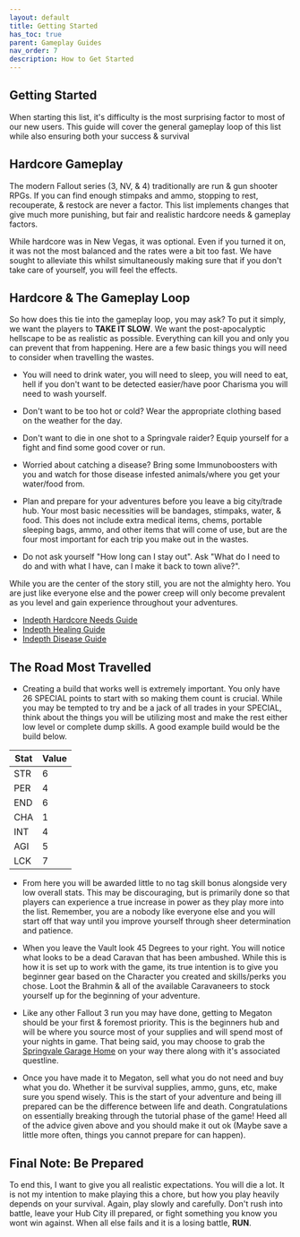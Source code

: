 ```yaml
---
layout: default
title: Getting Started
has_toc: true
parent: Gameplay Guides
nav_order: 7
description: How to Get Started
---
```


## **Getting Started**

When starting this list, it's difficulty is the most surprising factor to most of our new users. This guide will cover the general gameplay loop of this list while also ensuring both your success & survival

## **Hardcore Gameplay**
The modern Fallout series (3, NV, & 4) traditionally are run & gun shooter RPGs. If you can find enough stimpaks and ammo, stopping to rest, recouperate, & restock are never a factor. This list implements changes that give much more punishing, but fair and realistic hardcore needs & gameplay factors.

While hardcore was in New Vegas, it was optional. Even if you turned it on, it was not the most balanced and the rates were a bit too fast. We have sought to alleviate this whilst simultaneously making sure that if you don't take care of yourself, you will feel the effects.

## **Hardcore & The Gameplay Loop**

So how does this tie into the gameplay loop, you may ask? To put it simply, we want the players to **TAKE IT SLOW**. We want the post-apocalyptic hellscape to be as realistic as possible. Everything can kill you and only you can prevent that from happening. Here are a few basic things you will need to consider when travelling the wastes.

- You will need to drink water, you will need to sleep, you will need to eat, hell if you don't want to be detected easier/have poor Charisma you will need to wash yourself. 

- Don't want to be too hot or cold? Wear the appropriate clothing based on the weather for the day. 

- Don't want to die in one shot to a Springvale raider? Equip yourself for a fight and find some good cover or run. 

- Worried about catching a disease? Bring some Immunoboosters with you and watch for those disease infested animals/where you get your water/food from.

- Plan and prepare for your adventures before you leave a big city/trade hub. Your most basic necessities will be bandages, stimpaks, water, & food. This does not include extra medical items, chems, portable sleeping bags, ammo, and other items that will come of use, but are the four most important for each trip you make out in the wastes.

- Do not ask yourself "How long can I stay out". Ask "What do I need to do and with what I have, can I make it back to town alive?". 

While you are the center of the story still, you are not the almighty hero. You are just like everyone else and the power creep will only become prevalent as you level and gain experience throughout your adventures.

- [Indepth Hardcore Needs Guide](https://www.modlists.net/01CapitalPunishment/8-PlayerConditionGuides/1-Hardcore-Needs/)
- [Indepth Healing Guide](https://www.modlists.net/01CapitalPunishment/8-PlayerConditionGuides/2-Healing/)
- [Indepth Disease Guide](https://www.modlists.net/01CapitalPunishment/8-PlayerConditionGuides/3-Diseases/)

## **The Road Most Travelled**

- Creating a build that works well is extremely important. You only have 26 SPECIAL points to start with so making them count is crucial. While you may be tempted to try and be a jack of all trades in your SPECIAL, think about the things you will be utilizing most and make the rest either low level or complete dump skills. A good example build would be the build below.

|Stat|Value|
|--|--|
|STR|6|
|PER|4|
|END|6|
|CHA|1|
|INT|4|
|AGI|5|
|LCK|7|

- From here you will be awarded little to no tag skill bonus alongside very low overall stats. This may be discouraging, but is primarily done so that players can experience a true increase in power as they play more into the list. Remember, you are a nobody like everyone else and you will start off that way until you improve yourself through sheer determination and patience.

- When you leave the Vault look 45 Degrees to your right. You will notice what looks to be a dead Caravan that has been ambushed. While this is how it is set up to work with the game, its true intention is to give you beginner gear based on the Character you created and skills/perks you chose. Loot the Brahmin & all of the available Caravaneers to stock yourself up for the beginning of your adventure.

- Like any other Fallout 3 run you may have done, getting to Megaton should be your first & foremost priority. This is the beginners hub and will be where you source most of your supplies and will spend most of your nights in game. That being said, you may choose to grab the [Springvale Garage Home](https://www.modlists.net/01CapitalPunishment/7-GeneralGameplayGuides/1-Available-Player-Homes/#ttw---springvale-garage) on your way there along with it's associated questline.

- Once you have made it to Megaton, sell what you do not need and buy what you do. Whether it be survival supplies, ammo, guns, etc, make sure you spend wisely. This is the start of your adventure and being ill prepared can be the difference between life and death. Congratulations on essentially breaking through the tutorial phase of the game! Heed all of the advice given above and you should make it out ok (Maybe save a little more often, things you cannot prepare for can happen).

## **Final Note: Be Prepared**

To end this, I want to give you all realistic expectations. You will die a lot. It is not my intention to make playing this a chore, but how you play heavily depends on your survival. Again, play slowly and carefully. Don't rush into battle, leave your Hub City ill prepared, or fight something you know you wont win against. When all else fails and it is a losing battle, **RUN**.


